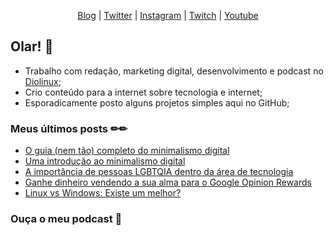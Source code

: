 <p align="center">
  <a href="https://craveiro.com.br">Blog</a> | 
  <a href="https://twitter.com/raulcraveiro">Twitter</a> | 
  <a href="https://instagram.com/raulcraveiro">Instagram</a> | 
  <a href="https://twitch.tv/raulcraveiro">Twitch</a> | 
  <a href="https://youtube.com/raulcraveiro">Youtube</a>
</p>

## Olar! 👋

- Trabalho com redação, marketing digital, desenvolvimento e podcast no [Diolinux](https://diolinux.com.br);
- Crio conteúdo para a internet sobre tecnologia e internet;
- Esporadicamente posto alguns projetos simples aqui no GitHub;

### Meus últimos posts ✏✏

<!-- BLOG:START -->
- [O guia (nem tão) completo do minimalismo digital](https://craveiro.com.br/guia-minimalismo-digital/)
- [Uma introdução ao minimalismo digital](https://craveiro.com.br/introducao-minimalismo-digital/)
- [A importância de pessoas LGBTQIA dentro da área de tecnologia](https://craveiro.com.br/lgbtqia-tecnologia/)
- [Ganhe dinheiro vendendo a sua alma para o Google Opinion Rewards](https://craveiro.com.br/google-opinion-rewards/)
- [Linux vs Windows: Existe um melhor?](https://craveiro.com.br/linux-windows-vencedor/)
<!-- BLOG:END -->

### Ouça o meu podcast 🎤

<!-- PODCAST:START -->
<!-- PODCAST:END -->
